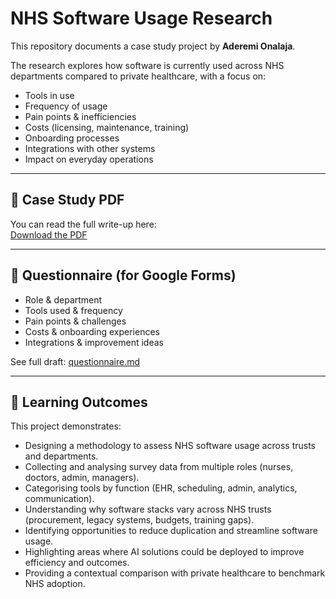 # NHS Software Usage Research

This repository documents a case study project by **Aderemi Onalaja**.

The research explores how software is currently used across NHS departments compared to private healthcare, with a focus on:

- Tools in use
- Frequency of usage
- Pain points & inefficiencies
- Costs (licensing, maintenance, training)
- Onboarding processes
- Integrations with other systems
- Impact on everyday operations

---

## 📄 Case Study PDF
You can read the full write-up here:  
[Download the PDF](./software-usage-in-nhs-case-study.pdf)


---

## 📝 Questionnaire (for Google Forms)
- Role & department
- Tools used & frequency
- Pain points & challenges
- Costs & onboarding experiences
- Integrations & improvement ideas

See full draft: [questionnaire.md](./questionnaire.md)

---

## 🎯 Learning Outcomes
This project demonstrates:  
- Designing a methodology to assess NHS software usage across trusts and departments.  
- Collecting and analysing survey data from multiple roles (nurses, doctors, admin, managers).  
- Categorising tools by function (EHR, scheduling, admin, analytics, communication).  
- Understanding why software stacks vary across NHS trusts (procurement, legacy systems, budgets, training gaps).  
- Identifying opportunities to reduce duplication and streamline software usage.  
- Highlighting areas where AI solutions could be deployed to improve efficiency and outcomes.  
- Providing a contextual comparison with private healthcare to benchmark NHS adoption.  
